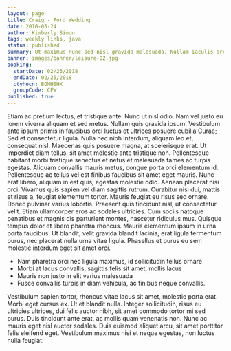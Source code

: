 ```yaml
---
layout: page
title: Craig - Ford Wedding
date: 2016-05-24
author: Kimberly Simon
tags: weekly links, java
status: published
summary: Ut maximus nunc sed nisl gravida malesuada. Nullam iaculis arcu.
banner: images/banner/leisure-02.jpg
booking:
  startDate: 02/23/2018
  endDate: 02/25/2018
  ctyhocn: BGMHSHX
  groupCode: CFW
published: true
---
```

Etiam ac pretium lectus, et tristique ante. Nunc ut nisl odio. Nam vel justo eu lorem viverra aliquam et sed metus. Nullam quis gravida ipsum. Vestibulum ante ipsum primis in faucibus orci luctus et ultrices posuere cubilia Curae; Sed et consectetur ligula. Nulla nec nibh interdum, aliquam leo et, consequat nisl. Maecenas quis posuere magna, at scelerisque erat. Ut imperdiet diam tellus, sit amet molestie ante tristique non. Pellentesque habitant morbi tristique senectus et netus et malesuada fames ac turpis egestas.
Aliquam convallis mauris metus, congue porta orci elementum id. Pellentesque ac tellus vel est finibus faucibus sit amet eget mauris. Nunc erat libero, aliquam in est quis, egestas molestie odio. Aenean placerat nisi orci. Vivamus quis sapien vel diam sagittis rutrum. Curabitur nisi dui, mattis et risus a, feugiat elementum tortor. Mauris feugiat eu risus sed ornare. Donec pulvinar varius lobortis. Praesent quis tincidunt nisl, ut consectetur velit. Etiam ullamcorper eros ac sodales ultricies. Cum sociis natoque penatibus et magnis dis parturient montes, nascetur ridiculus mus. Quisque tempus dolor et libero pharetra rhoncus. Mauris elementum ipsum in urna porta faucibus. Ut blandit, velit gravida blandit lacinia, erat ligula fermentum purus, nec placerat nulla urna vitae ligula. Phasellus et purus eu sem molestie interdum eget sit amet orci.

* Nam pharetra orci nec ligula maximus, id sollicitudin tellus ornare
* Morbi at lacus convallis, sagittis felis sit amet, mollis lacus
* Mauris non justo in elit varius malesuada
* Fusce convallis turpis in diam vehicula, ac finibus neque convallis.

Vestibulum sapien tortor, rhoncus vitae lacus sit amet, molestie porta erat. Morbi eget cursus ex. Ut et blandit nulla. Integer sollicitudin, risus eu ultricies ultrices, dui felis auctor nibh, sit amet commodo tortor mi sed purus. Duis tincidunt ante erat, ac mollis quam venenatis non. Nunc ac mauris eget nisl auctor sodales. Duis euismod aliquet arcu, sit amet porttitor felis eleifend eget. Vestibulum maximus nisi et neque egestas, non luctus nulla feugiat.
